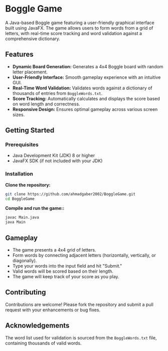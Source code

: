 # Boggle Game

A Java-based Boggle game featuring a user-friendly graphical interface built using JavaFX. The game allows users to form words from a grid of letters, with real-time score tracking and word validation against a comprehensive dictionary.

## Features

- **Dynamic Board Generation:** Generates a 4x4 Boggle board with random letter placement.
- **User-Friendly Interface:** Smooth gameplay experience with an intuitive GUI.
- **Real-Time Word Validation:** Validates words against a dictionary of thousands of entries from `BoggleWords.txt`.
- **Score Tracking:** Automatically calculates and displays the score based on word length and correctness.
- **Responsive Design:** Ensures optimal gameplay across various screen sizes.

## Getting Started

### Prerequisites

- Java Development Kit (JDK) 8 or higher
- JavaFX SDK (if not included with your JDK)

### Installation
 **Clone the repository:**
   ```bash
   git clone https://github.com/ahmadgaber2002/BoggleGame.git
   cd BoggleGame
```

 **Compile and run the game::**
  ```bash
  javac Main.java
  java Main
  ```

## Gameplay

- The game presents a 4x4 grid of letters.
- Form words by connecting adjacent letters (horizontally, vertically, or diagonally).
- Type your words into the input field and hit "Submit."
- Valid words will be scored based on their length.
- The game will keep track of your score as you play.


## Contributing

Contributions are welcome! Please fork the repository and submit a pull request with your enhancements or bug fixes.

## Acknowledgements

The word list used for validation is sourced from the `BoggleWords.txt` file, containing thousands of valid words.



